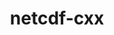 ---
title: "netcdf-cxx"
layout: cache
categories: [package, v0.22.2]
meta: {"versions": ["4.2"], "compilers": ["gcc@=11.1.0", "gcc@=11.4.0"], "oss": ["ubuntu20.04", "ubuntu22.04"], "platforms": ["linux"], "targets": ["x86_64_v3"], "stacks": ["data-vis-sdk", "e4s", "root"], "num_specs": 2, "num_specs_by_stack": {"root": 2, "data-vis-sdk": 1, "e4s": 1}}
spec_details: [{"hash": "kbgfphm6keyksxpc3iextqrr2tspw3g5", "compiler": "gcc@=11.1.0", "versions": ["4.2"], "os": "ubuntu20.04", "platform": "linux", "target": "x86_64_v3", "variants": ["build_system=autotools", "+netcdf4", "patches=8892291"], "stacks": ["root", "data-vis-sdk"], "size": "-", "tarball": "https://binaries.spack.io/releases/v0.22.2/build_cache/linux-ubuntu20.04-x86_64_v3/gcc-11.1.0/netcdf-cxx-4.2/linux-ubuntu20.04-x86_64_v3-gcc-11.1.0-netcdf-cxx-4.2-kbgfphm6keyksxpc3iextqrr2tspw3g5.spack"}, {"hash": "aumbvon5lozgoc7pmqjjcmjkadkrlmme", "compiler": "gcc@=11.4.0", "versions": ["4.2"], "os": "ubuntu22.04", "platform": "linux", "target": "x86_64_v3", "variants": ["build_system=autotools", "+netcdf4", "patches=8892291"], "stacks": ["e4s", "root"], "size": "-", "tarball": "https://binaries.spack.io/releases/v0.22.2/build_cache/linux-ubuntu22.04-x86_64_v3/gcc-11.4.0/netcdf-cxx-4.2/linux-ubuntu22.04-x86_64_v3-gcc-11.4.0-netcdf-cxx-4.2-aumbvon5lozgoc7pmqjjcmjkadkrlmme.spack"}]
---